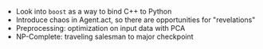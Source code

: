 - Look into `boost` as a way to bind C++ to Python
- Introduce chaos in Agent.act, so there are opportunities for "revelations"
- Preprocessing: optimization on input data with PCA
- NP-Complete: traveling salesman to major checkpoint